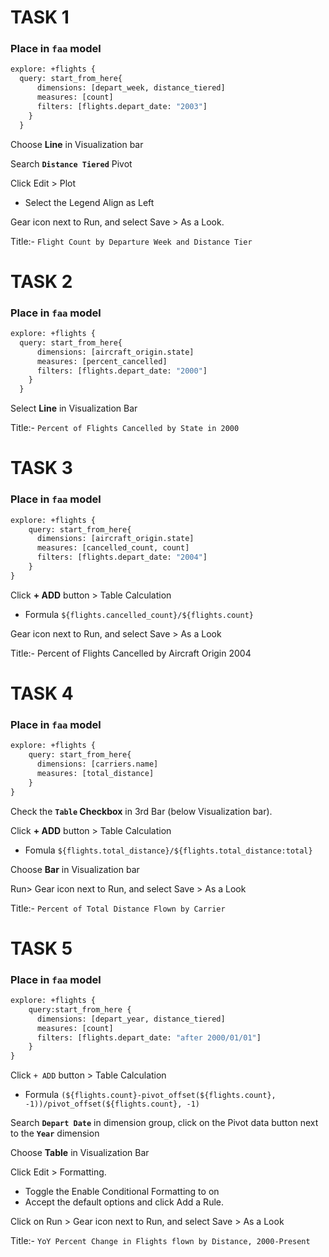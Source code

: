 
# TASK 1

### Place in `faa` model
```cmd
explore: +flights {
  query: start_from_here{
      dimensions: [depart_week, distance_tiered]
      measures: [count]
      filters: [flights.depart_date: "2003"]
    }
  }
```
Choose <b>Line</b> in Visualization bar

Search <b>`Distance Tiered`</b> Pivot

Click Edit > Plot
- Select the Legend Align as Left

Gear icon next to Run, and select Save > As a Look.

Title:- `Flight Count by Departure Week and Distance Tier`







# TASK 2

### Place in `faa` model
```cmd
explore: +flights {
  query: start_from_here{
      dimensions: [aircraft_origin.state]
      measures: [percent_cancelled]
      filters: [flights.depart_date: "2000"]
    }
  }
```

Select <b>Line</b> in Visualization Bar

Title:- `Percent of Flights Cancelled by State in 2000`




# TASK 3

### Place in `faa` model
```cmd
explore: +flights {
    query: start_from_here{
      dimensions: [aircraft_origin.state]
      measures: [cancelled_count, count]
      filters: [flights.depart_date: "2004"]
    }
}
```

Click <b>+ ADD</b> button > Table Calculation
- Formula `${flights.cancelled_count}/${flights.count}`

Gear icon next to Run, and select Save > As a Look

Title:- Percent of Flights Cancelled by Aircraft Origin 2004




# TASK 4

### Place in `faa` model
```cmd
explore: +flights {
    query: start_from_here{
      dimensions: [carriers.name]
      measures: [total_distance]
    }
}
```
Check the <b>`Table` Checkbox</b> in 3rd Bar (below Visualization bar).

Click <b>+ ADD</b> button > Table Calculation
- Fomula `${flights.total_distance}/${flights.total_distance:total}`

Choose <b>Bar</b> in Visualization bar

Run> Gear icon next to Run, and select Save > As a Look

Title:- `Percent of Total Distance Flown by Carrier`



# TASK 5

### Place in `faa` model
```cmd
explore: +flights {
    query:start_from_here {
      dimensions: [depart_year, distance_tiered]
      measures: [count]
      filters: [flights.depart_date: "after 2000/01/01"]
    }
}
```

Click `+ ADD` button > Table Calculation
- Formula `(${flights.count}-pivot_offset(${flights.count}, -1))/pivot_offset(${flights.count}, -1)`

Search <b>`Depart Date`</b> in dimension group, click on the Pivot data button next to the <b>`Year`</b> dimension

Choose <b>Table</b> in Visualization Bar

Click Edit > Formatting.
- Toggle the Enable Conditional Formatting to on
- Accept the default options and click Add a Rule.

Click on Run > Gear icon next to Run, and select Save > As a Look

Title:- `YoY Percent Change in Flights flown by Distance, 2000-Present`